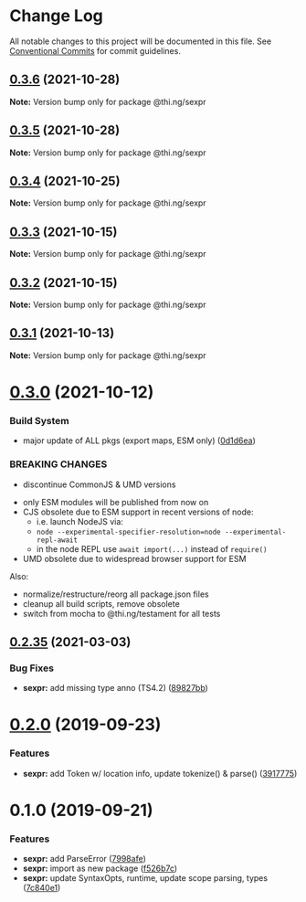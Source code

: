 # Change Log

All notable changes to this project will be documented in this file.
See [Conventional Commits](https://conventionalcommits.org) for commit guidelines.

## [0.3.6](https://github.com/thi-ng/umbrella/compare/@thi.ng/sexpr@0.3.5...@thi.ng/sexpr@0.3.6) (2021-10-28)

**Note:** Version bump only for package @thi.ng/sexpr





## [0.3.5](https://github.com/thi-ng/umbrella/compare/@thi.ng/sexpr@0.3.4...@thi.ng/sexpr@0.3.5) (2021-10-28)

**Note:** Version bump only for package @thi.ng/sexpr





## [0.3.4](https://github.com/thi-ng/umbrella/compare/@thi.ng/sexpr@0.3.3...@thi.ng/sexpr@0.3.4) (2021-10-25)

**Note:** Version bump only for package @thi.ng/sexpr





## [0.3.3](https://github.com/thi-ng/umbrella/compare/@thi.ng/sexpr@0.3.2...@thi.ng/sexpr@0.3.3) (2021-10-15)

**Note:** Version bump only for package @thi.ng/sexpr





## [0.3.2](https://github.com/thi-ng/umbrella/compare/@thi.ng/sexpr@0.3.1...@thi.ng/sexpr@0.3.2) (2021-10-15)

**Note:** Version bump only for package @thi.ng/sexpr





## [0.3.1](https://github.com/thi-ng/umbrella/compare/@thi.ng/sexpr@0.3.0...@thi.ng/sexpr@0.3.1) (2021-10-13)

**Note:** Version bump only for package @thi.ng/sexpr





# [0.3.0](https://github.com/thi-ng/umbrella/compare/@thi.ng/sexpr@0.2.48...@thi.ng/sexpr@0.3.0) (2021-10-12)


### Build System

* major update of ALL pkgs (export maps, ESM only) ([0d1d6ea](https://github.com/thi-ng/umbrella/commit/0d1d6ea9fab2a645d6c5f2bf2591459b939c09b6))


### BREAKING CHANGES

* discontinue CommonJS & UMD versions

- only ESM modules will be published from now on
- CJS obsolete due to ESM support in recent versions of node:
  - i.e. launch NodeJS via:
  - `node --experimental-specifier-resolution=node --experimental-repl-await`
  - in the node REPL use `await import(...)` instead of `require()`
- UMD obsolete due to widespread browser support for ESM

Also:
- normalize/restructure/reorg all package.json files
- cleanup all build scripts, remove obsolete
- switch from mocha to @thi.ng/testament for all tests






##  [0.2.35](https://github.com/thi-ng/umbrella/compare/@thi.ng/sexpr@0.2.34...@thi.ng/sexpr@0.2.35) (2021-03-03) 

###  Bug Fixes 

- **sexpr:** add missing type anno (TS4.2) ([89827bb](https://github.com/thi-ng/umbrella/commit/89827bb431a2dabf1087bcd2ac967b253152b9d7)) 

#  [0.2.0](https://github.com/thi-ng/umbrella/compare/@thi.ng/sexpr@0.1.0...@thi.ng/sexpr@0.2.0) (2019-09-23) 

###  Features 

- **sexpr:** add Token w/ location info, update tokenize() & parse() ([3917775](https://github.com/thi-ng/umbrella/commit/3917775)) 

#  0.1.0 (2019-09-21) 

###  Features 

- **sexpr:** add ParseError ([7998afe](https://github.com/thi-ng/umbrella/commit/7998afe)) 
- **sexpr:** import as new package ([f526b7c](https://github.com/thi-ng/umbrella/commit/f526b7c)) 
- **sexpr:** update SyntaxOpts, runtime, update scope parsing, types ([7c840e1](https://github.com/thi-ng/umbrella/commit/7c840e1))
